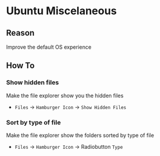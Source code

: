 # Ubuntu Miscelaneous

## Reason

Improve the default OS experience

## How To

### Show hidden files

Make the file explorer show you the hidden files

- `Files` -> `Hamburger Icon` -> `Show Hidden Files`

### Sort by type of file

Make the file explorer show the folders sorted by type of file

- `Files` -> `Hamburger Icon` -> Radiobutton `Type`
